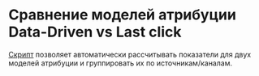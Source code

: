 <h1>Сравнение моделей атрибуции Data-Driven vs Last click</h1>
<p><a href="https://github.com/Oleg-Loginov-analyst/Analytics/blob/main/Python/Attribution/Attribution-report.py">Скрипт</a> позволяет автоматически рассчитывать показатели для двух моделей атрибуции и группировать их по источникам/каналам.</p>

